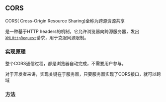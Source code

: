 ## CORS

CORS( Cross-Origin Resource Sharing)全称为跨源资源共享

是一种基于HTTP headers的机制，它允许浏览器向跨源服务器，发出[`XMLHttpRequest`](https://www.ruanyifeng.com/blog/2012/09/xmlhttprequest_level_2.html)请求，用于克服同源限制。



### 实现原理

整个CORS通信过程，都是浏览器自动完成，不需要用户参与。

对于开发者来讲，实现关键在于服务器，只要服务器实现了CORS接口，就可以跨域



### 方法

